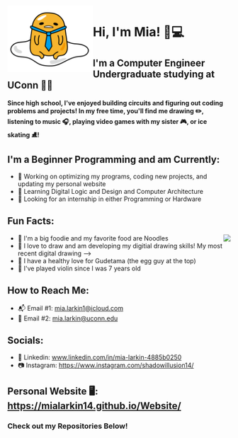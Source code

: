 <img src="gudetama-tie.png" align="left" height="150" display="inline"/>  


# Hi, I'm Mia! 👋💻
## I'm a Computer Engineer Undergraduate studying at UConn 🩵🤍  



#### Since high school, I've enjoyed building circuits and figuring out coding problems and projects! In my free time, you'll find me drawing ✏️, listening to music 🎧, playing video games with my sister 🎮, or ice skating ⛸️!  

## I'm a Beginner Programming and am Currently:  
* 🔭 Working on optimizing my programs, coding new projects, and updating my personal website
* 🌱 Learning Digital Logic and Design and Computer Architecture
* 🤔 Looking for an internship in either Programming or Hardware



  
## Fun Facts: 
* 🍜 I'm a big foodie and my favorite food are Noodles <img src="Yoojung_Drawing.png" align="right" height="500" display="inline"/>  
* 🎨 I love to draw and am developing my digitial drawing skills! My most recent digital drawing -->
* 🍳 I have a healthy love for Gudetama (the egg guy at the top)
* 🎻 I've played violin since I was 7 years old 


## How to Reach Me: 

* 📬 Email #1: mia.larkin1@icloud.com
* 📨 Email #2: mia.larkin@uconn.edu

## Socials:
* 💼 Linkedin: www.linkedin.com/in/mia-larkin-4885b0250
* 📷 Instagram: https://www.instagram.com/shadowillusion14/

## Personal Website 🖥️: https://mialarkin14.github.io/Website/



### Check out my Repositories Below! 
